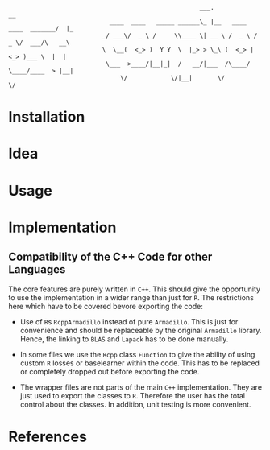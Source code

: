 ```
                                                     ___.                          __            
                            ____  ____   _____ ______\_ |__   ____   ____  _______/  |_          
                          _/ ___\/  _ \ /     \\____ \| __ \ /  _ \ /  _ \/  ___/\   __\         
                          \  \__(  <_> )  Y Y  \  |_> > \_\ (  <_> |  <_> )___ \  |  |           
                           \___  >____/|__|_|  /   __/|___  /\____/ \____/____  > |__|           
                               \/            \/|__|       \/                  \/                 
```

# Installation

# Idea

# Usage

# Implementation

## Compatibility of the C++ Code for other Languages

The core features are purely written in `C++`. This should give the opportunity to use the implementation in a wider range
than just for `R`. The restrictions here which have to be covered bevore exporting the code:

- Use of `R`s `RcppArmadillo` instead of pure `Armadillo`. This is just for convenience and should be replaceable by the original
  `Armadillo` library. Hence, the linking to `BLAS` and `Lapack` has to be done manually.
  
- In some files we use the `Rcpp` class `Function` to give the ability of using custom `R` losses or baselearner within the code.
  This has to be replaced or completely dropped out before exporting the code.
  
- The wrapper files are not parts of the main `C++` implementation. They are just used to export the classes to `R`. Therefore the
  user has the total control about the classes. In addition, unit testing is more convenient.

# References
